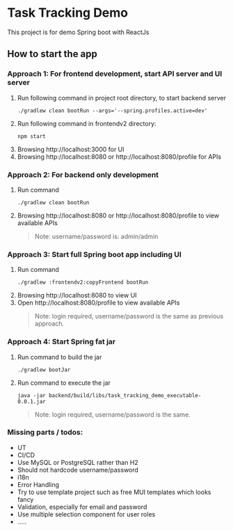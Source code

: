 # Task Tracking Demo

This project is for demo Spring boot with ReactJs

## How to start the app

### Approach 1: For frontend development, start API server and UI server

1. Run following command in project root directory, to start backend server
   ```
   ./gradlew clean bootRun --args='--spring.profiles.active=dev'
   ```
2. Run following command in frontendv2 directory:
   ```
   npm start
   ```
3. Browsing http://localhost:3000 for UI
4. Browsing http://localhost:8080 or http://localhost:8080/profile for APIs

### Approach 2: For backend only development

1. Run command
   ```
   ./gradlew clean bootRun
   ```
2. Browsing http://localhost:8080 or http://localhost:8080/profile to view available APIs

   > Note: username/password is: admin/admin

### Approach 3: Start full Spring boot app including UI

1. Run command
   ```
   ./gradlew :frontendv2:copyFrontend bootRun
   ```
2. Browsing http://localhost:8080 to view UI
3. Open http://localhost:8080/profile to view available APIs
   > Note: login required, username/password is the same as previous approach.

### Approach 4: Start Spring fat jar

1. Run command to build the jar
   ```
   ./gradlew bootJar
   ```
2. Run command to execute the jar
   ```
   java -jar backend/build/libs/task_tracking_demo_executable-0.0.1.jar
   ```
   > Note: login required, username/password is the same.

### Missing parts / todos:

- UT
- CI/CD
- Use MySQL or PostgreSQL rather than H2
- Should not hardcode username/password
- i18n
- Error Handling
- Try to use template project such as free MUI templates which looks fancy
- Validation, especially for email and password
- Use multiple selection component for user roles
- .....
